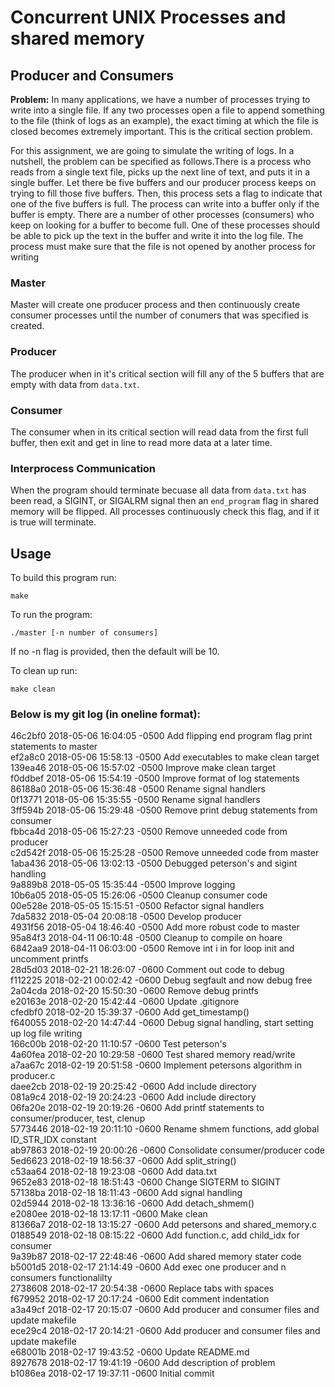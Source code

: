 # Concurrent UNIX Processes and shared memory

## Producer and Consumers

**Problem:** In many applications, we have a number of processes trying to write into a single file. If any two processes open a file to append something to the file (think of logs as an example), the exact timing at which the file is closed becomes extremely important. This is the critical section problem.

For this assignment, we are going to simulate the writing of logs. In a nutshell, the problem can be specified as follows.There is a process who reads from a single text file, picks up the next line of text, and puts it in a single buffer. Let there be five buffers and our producer process keeps on trying to fill those five buffers. Then, this process sets a flag to indicate that one of the five buffers is full. The process can write into a buffer only if the buffer is empty. There are a number of other processes (consumers) who keep on looking for a buffer to become full. One of these processes should be able to pick up the text in the buffer and write it into the log file. The process must make sure that the file is not opened by another process for writing

### Master
Master will create one producer process and then continuously create consumer processes until the number of conumers that was specified is created.

### Producer
The producer when in it's critical section will fill any of the 5 buffers that are empty with data from `data.txt`.

### Consumer
The consumer when in its critical section will read data from the first full buffer, then exit and get in line to read more data at a later time.

### Interprocess Communication
When the program should terminate becuase all data from `data.txt` has been read, a SIGINT, or SIGALRM signal then an `end_program` flag in shared memory will be flipped. All processes continuously check this flag, and if it is true will terminate. 

## Usage

To build this program run:
```
make
```

To run the program:
```    
./master [-n number of consumers]
```
If no -n flag is provided, then the default will be 10.

To clean up run:
```
make clean
```

### Below is my git log (in oneline format):
46c2bf0 2018-05-06 16:04:05 -0500 Add flipping end program flag print statements to master  
ef2a8c0 2018-05-06 15:58:13 -0500 Add executables to make clean target  
139ea46 2018-05-06 15:57:02 -0500 Improve make clean target  
f0ddbef 2018-05-06 15:54:19 -0500 Improve format of log statements  
86188a0 2018-05-06 15:36:48 -0500 Rename signal handlers  
0f13771 2018-05-06 15:35:55 -0500 Rename signal handlers  
3ff594b 2018-05-06 15:29:48 -0500 Remove print debug statements from consumer  
fbbca4d 2018-05-06 15:27:23 -0500 Remove unneeded code from producer  
c2d542f 2018-05-06 15:25:28 -0500 Remove unneeded code from master  
1aba436 2018-05-06 13:02:13 -0500 Debugged peterson's and sigint handling  
9a889b8 2018-05-05 15:35:44 -0500 Improve logging  
10b6a05 2018-05-05 15:26:06 -0500 Cleanup consumer code  
00e528e 2018-05-05 15:15:51 -0500 Refactor signal handlers  
7da5832 2018-05-04 20:08:18 -0500 Develop producer  
4931f56 2018-05-04 18:46:40 -0500 Add more robust code to master  
95a84f3 2018-04-11 06:10:48 -0500 Cleanup to compile on hoare  
6842aa9 2018-04-11 06:03:00 -0500 Remove int i in for loop init and uncomment printfs  
28d5d03 2018-02-21 18:26:07 -0600 Comment out code to debug  
f112225 2018-02-21 00:02:42 -0600 Debug segfault and now debug free  
2a04cda 2018-02-20 15:50:30 -0600 Remove debug printfs  
e20163e 2018-02-20 15:42:44 -0600 Update .gitignore  
cfedbf0 2018-02-20 15:39:37 -0600 Add get_timestamp()  
f640055 2018-02-20 14:47:44 -0600 Debug signal handling, start setting up log file writing  
166c00b 2018-02-20 11:10:57 -0600 Test peterson's  
4a60fea 2018-02-20 10:29:58 -0600 Test shared memory read/write  
a7aa67c 2018-02-19 20:51:58 -0600 Implement petersons algorithm in producer.c  
daee2cb 2018-02-19 20:25:42 -0600 Add include directory  
081a9c4 2018-02-19 20:24:23 -0600 Add include directory  
06fa20e 2018-02-19 20:19:26 -0600 Add printf statements to consumer/producer, test, clenup  
5773446 2018-02-19 20:11:10 -0600 Rename shmem functions, add global ID_STR_IDX constant  
ab97863 2018-02-19 20:00:26 -0600 Consolidate consumer/producer code  
5ed6623 2018-02-19 18:56:37 -0600 Add split_string()  
c53aa64 2018-02-18 19:23:08 -0600 Add data.txt  
9652e83 2018-02-18 18:51:43 -0600 Change SIGTERM to SIGINT  
57138ba 2018-02-18 18:11:43 -0600 Add signal handling  
02d5944 2018-02-18 13:36:16 -0600 Add detach_shmem()  
e2080ee 2018-02-18 13:17:11 -0600 Make clean  
81366a7 2018-02-18 13:15:27 -0600 Add petersons and shared_memory.c  
0188549 2018-02-18 08:15:22 -0600 Add function.c, add child_idx for consumer  
9a39b87 2018-02-17 22:48:46 -0600 Add shared memory stater code  
b5001d5 2018-02-17 21:14:49 -0600 Add exec one producer and n consumers functionalilty  
2738608 2018-02-17 20:54:38 -0600 Replace tabs with spaces  
f679952 2018-02-17 20:17:24 -0600 Edit comment indentation  
a3a49cf 2018-02-17 20:15:07 -0600 Add producer and consumer files and update makefile  
ece29c4 2018-02-17 20:14:21 -0600 Add producer and consumer files and update makefile  
e68001b 2018-02-17 19:43:52 -0600 Update README.md  
8927678 2018-02-17 19:41:19 -0600 Add description of problem  
b1086ea 2018-02-17 19:37:11 -0600 Initial commit  
